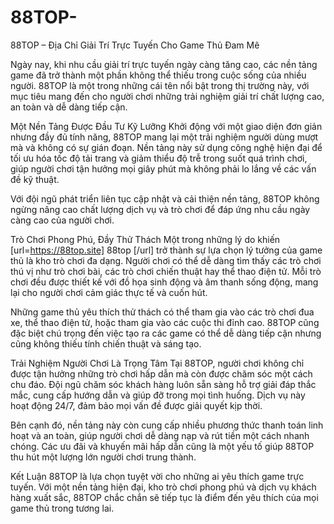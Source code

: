 # 88TOP-
88TOP – Địa Chỉ Giải Trí Trực Tuyến Cho Game Thủ Đam Mê

Ngày nay, khi nhu cầu giải trí trực tuyến ngày càng tăng cao, các nền tảng game đã trở thành một phần không thể thiếu trong cuộc sống của nhiều người. 88TOP là một trong những cái tên nổi bật trong thị trường này, với mục tiêu mang đến cho người chơi những trải nghiệm giải trí chất lượng cao, an toàn và dễ dàng tiếp cận.

Một Nền Tảng Được Đầu Tư Kỹ Lưỡng
Khởi động với một giao diện đơn giản nhưng đầy đủ tính năng, 88TOP mang lại một trải nghiệm người dùng mượt mà và không có sự gián đoạn. Nền tảng này sử dụng công nghệ hiện đại để tối ưu hóa tốc độ tải trang và giảm thiểu độ trễ trong suốt quá trình chơi, giúp người chơi tận hưởng mọi giây phút mà không phải lo lắng về các vấn đề kỹ thuật.

Với đội ngũ phát triển liên tục cập nhật và cải thiện nền tảng, 88TOP không ngừng nâng cao chất lượng dịch vụ và trò chơi để đáp ứng nhu cầu ngày càng cao của người chơi.

Trò Chơi Phong Phú, Đầy Thử Thách
Một trong những lý do khiến [url=https://88top.site] 88top [/url]  trở thành sự lựa chọn lý tưởng của game thủ là kho trò chơi đa dạng. Người chơi có thể dễ dàng tìm thấy các trò chơi thú vị như trò chơi bài, các trò chơi chiến thuật hay thể thao điện tử. Mỗi trò chơi đều được thiết kế với đồ họa sinh động và âm thanh sống động, mang lại cho người chơi cảm giác thực tế và cuốn hút.

Những game thủ yêu thích thử thách có thể tham gia vào các trò chơi đua xe, thể thao điện tử, hoặc tham gia vào các cuộc thi đỉnh cao. 88TOP cũng đặc biệt chú trọng đến việc tạo ra các game có thể dễ dàng tiếp cận nhưng cũng không thiếu tính chiến thuật và sáng tạo.

Trải Nghiệm Người Chơi Là Trọng Tâm
Tại 88TOP, người chơi không chỉ được tận hưởng những trò chơi hấp dẫn mà còn được chăm sóc một cách chu đáo. Đội ngũ chăm sóc khách hàng luôn sẵn sàng hỗ trợ giải đáp thắc mắc, cung cấp hướng dẫn và giúp đỡ trong mọi tình huống. Dịch vụ này hoạt động 24/7, đảm bảo mọi vấn đề được giải quyết kịp thời.

Bên cạnh đó, nền tảng này còn cung cấp nhiều phương thức thanh toán linh hoạt và an toàn, giúp người chơi dễ dàng nạp và rút tiền một cách nhanh chóng. Các ưu đãi và khuyến mãi hấp dẫn cũng là một yếu tố giúp 88TOP thu hút một lượng lớn người chơi trung thành.

Kết Luận
88TOP là lựa chọn tuyệt vời cho những ai yêu thích game trực tuyến. Với một nền tảng hiện đại, kho trò chơi phong phú và dịch vụ khách hàng xuất sắc, 88TOP chắc chắn sẽ tiếp tục là điểm đến yêu thích của mọi game thủ trong tương lai.

